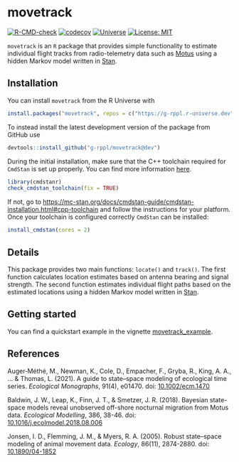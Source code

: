 # movetrack

<!-- badges: start -->
[![R-CMD-check](https://github.com/g-rppl/movetrack/workflows/R-CMD-check/badge.svg)](https://github.com/g-rppl/movetrack/actions)
[![codecov](https://codecov.io/gh/g-rppl/movetrack/branch/main/graph/badge.svg)](https://app.codecov.io/gh/g-rppl/movetrack)
[![Universe](https://g-rppl.r-universe.dev/badges/movetrack)](https://g-rppl.r-universe.dev/movetrack)
[![License: MIT](https://img.shields.io/badge/License-MIT-green.svg)](https://github.com/g-rppl/movetrack/blob/main/LICENSE)
<!-- badges: end -->

`movetrack` is an `R` package that provides simple functionality to estimate individual flight tracks from radio-telemetry data such as [Motus](https://motus.org/) using a hidden Markov model written in [Stan](https://mc-stan.org/).

## Installation

You can install `movetrack` from the R Universe with

```r
install.packages("movetrack", repos = c("https://g-rppl.r-universe.dev", getOption("repos")))
```

To instead install the latest development version of the package from GitHub use

```r
devtools::install_github("g-rppl/movetrack@dev")
```

During the initial installation, make sure that the C++ toolchain required for `CmdStan` is set up properly. You can find more information [here](https://mc-stan.org/cmdstanr/articles/cmdstanr.html).

```r
library(cmdstanr)
check_cmdstan_toolchain(fix = TRUE)
```

If not, go to <https://mc-stan.org/docs/cmdstan-guide/cmdstan-installation.html#cpp-toolchain> and follow the instructions for your platform. Once your toolchain is configured correctly `CmdStan` can be installed:

```r
install_cmdstan(cores = 2)
```

## Details

This package provides two main functions: `locate()` and `track()`. The first function calculates location estimates based on antenna bearing and signal strength. The second function estimates individual flight paths based on the estimated locations using a hidden Markov model written in [Stan](https://mc-stan.org/).

## Getting started
    
You can find a quickstart example in the vignette [movetrack_example](https://g-rppl.github.io/movetrack/articles/movetrack_example.html).

## References

Auger‐Méthé, M., Newman, K., Cole, D., Empacher, F., Gryba, R., King, A. A., ... & Thomas, L. (2021). A guide to state–space modeling of ecological time series. *Ecological Monographs*, 91(4), e01470. doi: [10.1002/ecm.1470](https://doi.org/10.1002/ecm.1470)

Baldwin, J. W., Leap, K., Finn, J. T., & Smetzer, J. R. (2018). Bayesian state-space models reveal unobserved off-shore nocturnal migration from Motus data. *Ecological Modelling*, 386, 38-46. doi: [10.1016/j.ecolmodel.2018.08.006](https://doi.org/10.1016/j.ecolmodel.2018.08.006)

Jonsen, I. D., Flemming, J. M., & Myers, R. A. (2005). Robust state–space modeling of animal movement data. *Ecology*, 86(11), 2874-2880. doi: [10.1890/04-1852](https://doi.org/10.1890/04-1852)
